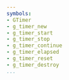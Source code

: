 ```yaml
---
symbols:
- GTimer
- g_timer_new
- g_timer_start
- g_timer_stop
- g_timer_continue
- g_timer_elapsed
- g_timer_reset
- g_timer_destroy
...
```


